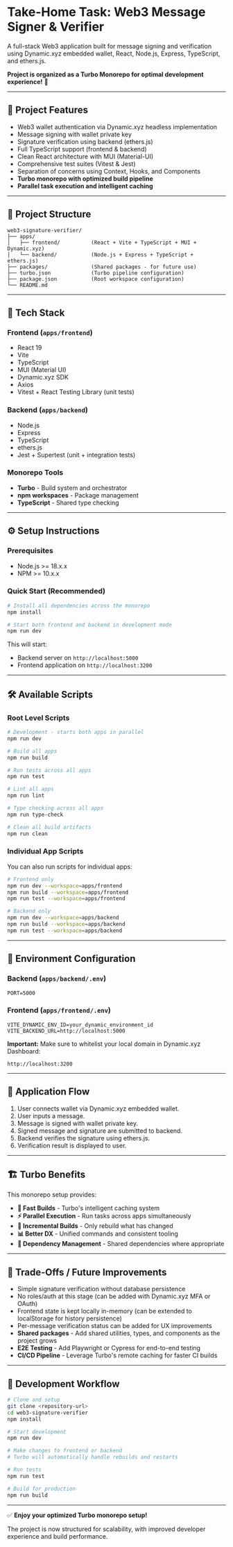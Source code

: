 # Take-Home Task: **Web3 Message Signer & Verifier**

A full-stack Web3 application built for message signing and verification using Dynamic.xyz embedded wallet, React, Node.js, Express, TypeScript, and ethers.js.

**Project is organized as a Turbo Monorepo for optimal development experience!** 🚀

---

## 🧩 Project Features

- Web3 wallet authentication via Dynamic.xyz headless implementation
- Message signing with wallet private key
- Signature verification using backend (ethers.js)
- Full TypeScript support (frontend & backend)
- Clean React architecture with MUI (Material-UI)
- Comprehensive test suites (Vitest & Jest)
- Separation of concerns using Context, Hooks, and Components
- **Turbo monorepo with optimized build pipeline**
- **Parallel task execution and intelligent caching**

---

## 📂 Project Structure

```
web3-signature-verifier/
├── apps/
│   ├── frontend/          (React + Vite + TypeScript + MUI + Dynamic.xyz)
│   └── backend/           (Node.js + Express + TypeScript + ethers.js)
├── packages/              (Shared packages - for future use)
├── turbo.json             (Turbo pipeline configuration)
├── package.json           (Root workspace configuration)
└── README.md
```

---

## 🚀 Tech Stack

### Frontend (`apps/frontend`)

- React 19
- Vite
- TypeScript
- MUI (Material UI)
- Dynamic.xyz SDK
- Axios
- Vitest + React Testing Library (unit tests)

### Backend (`apps/backend`)

- Node.js
- Express
- TypeScript
- ethers.js
- Jest + Supertest (unit + integration tests)

### Monorepo Tools

- **Turbo** - Build system and orchestrator
- **npm workspaces** - Package management
- **TypeScript** - Shared type checking

---

## ⚙️ Setup Instructions

### Prerequisites

- Node.js >= 18.x.x
- NPM >= 10.x.x

### Quick Start (Recommended)

```bash
# Install all dependencies across the monorepo
npm install

# Start both frontend and backend in development mode
npm run dev
```

This will start:

- Backend server on `http://localhost:5000`
- Frontend application on `http://localhost:3200`

---

## 🛠️ Available Scripts

### Root Level Scripts

```bash
# Development - starts both apps in parallel
npm run dev

# Build all apps
npm run build

# Run tests across all apps
npm run test

# Lint all apps
npm run lint

# Type checking across all apps
npm run type-check

# Clean all build artifacts
npm run clean
```

### Individual App Scripts

You can also run scripts for individual apps:

```bash
# Frontend only
npm run dev --workspace=apps/frontend
npm run build --workspace=apps/frontend
npm run test --workspace=apps/frontend

# Backend only
npm run dev --workspace=apps/backend
npm run build --workspace=apps/backend
npm run test --workspace=apps/backend
```

---

## 🔧 Environment Configuration

### Backend (`apps/backend/.env`)

```env
PORT=5000
```

### Frontend (`apps/frontend/.env`)

```env
VITE_DYNAMIC_ENV_ID=your_dynamic_environment_id
VITE_BACKEND_URL=http://localhost:5000
```

**Important:** Make sure to whitelist your local domain in Dynamic.xyz Dashboard:

```
http://localhost:3200
```

---

## 🎯 Application Flow

1. User connects wallet via Dynamic.xyz embedded wallet.
2. User inputs a message.
3. Message is signed with wallet private key.
4. Signed message and signature are submitted to backend.
5. Backend verifies the signature using ethers.js.
6. Verification result is displayed to user.

---

## 🏗️ Turbo Benefits

This monorepo setup provides:

- **🚀 Fast Builds** - Turbo's intelligent caching system
- **⚡ Parallel Execution** - Run tasks across apps simultaneously
- **🔄 Incremental Builds** - Only rebuild what has changed
- **📊 Better DX** - Unified commands and consistent tooling
- **🎯 Dependency Management** - Shared dependencies where appropriate

---

## 📌 Trade-Offs / Future Improvements

- Simple signature verification without database persistence
- No roles/auth at this stage (can be added with Dynamic.xyz MFA or OAuth)
- Frontend state is kept locally in-memory (can be extended to localStorage for history persistence)
- Per-message verification status can be added for UX improvements
- **Shared packages** - Add shared utilities, types, and components as the project grows
- **E2E Testing** - Add Playwright or Cypress for end-to-end testing
- **CI/CD Pipeline** - Leverage Turbo's remote caching for faster CI builds

---

## 🚦 Development Workflow

```bash
# Clone and setup
git clone <repository-url>
cd web3-signature-verifier
npm install

# Start development
npm run dev

# Make changes to frontend or backend
# Turbo will automatically handle rebuilds and restarts

# Run tests
npm run test

# Build for production
npm run build
```

---

✅ **Enjoy your optimized Turbo monorepo setup!**

The project is now structured for scalability, with improved developer experience and build performance.
